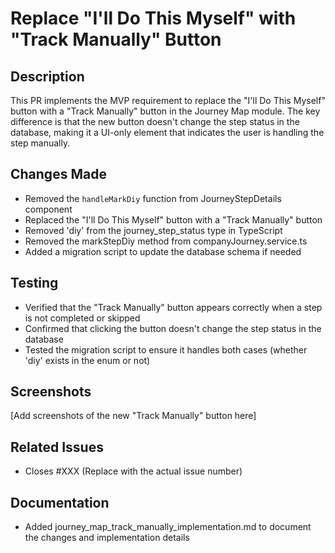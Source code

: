 # Replace "I'll Do This Myself" with "Track Manually" Button

## Description
This PR implements the MVP requirement to replace the "I'll Do This Myself" button with a "Track Manually" button in the Journey Map module. The key difference is that the new button doesn't change the step status in the database, making it a UI-only element that indicates the user is handling the step manually.

## Changes Made
- Removed the `handleMarkDiy` function from JourneyStepDetails component
- Replaced the "I'll Do This Myself" button with a "Track Manually" button
- Removed 'diy' from the journey_step_status type in TypeScript
- Removed the markStepDiy method from companyJourney.service.ts
- Added a migration script to update the database schema if needed

## Testing
- Verified that the "Track Manually" button appears correctly when a step is not completed or skipped
- Confirmed that clicking the button doesn't change the step status in the database
- Tested the migration script to ensure it handles both cases (whether 'diy' exists in the enum or not)

## Screenshots
[Add screenshots of the new "Track Manually" button here]

## Related Issues
- Closes #XXX (Replace with the actual issue number)

## Documentation
- Added journey_map_track_manually_implementation.md to document the changes and implementation details
